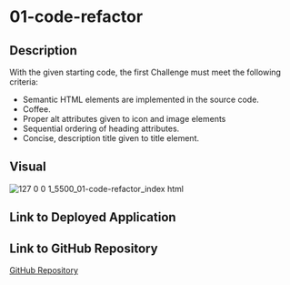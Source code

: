 # 01-code-refactor

## Description
With the given starting code, the first Challenge must meet the following criteria:
<ul>
  <li>Semantic HTML elements are implemented in the source code.</li>
  <li>Coffee.</li>
  <li>Proper alt attributes given to icon and image elements</li>
  <li>Sequential ordering of heading attributes.</li>
  <li>Concise, description title given to title element.</li>
</ul>

## Visual
![127 0 0 1_5500_01-code-refactor_index html](https://user-images.githubusercontent.com/108188990/178351798-812ee394-bb9f-4af4-b1f1-a3260caef998.png)

## Link to Deployed Application

## Link to GitHub Repository
<a href="https://github.com/brianchoix31/01-code-refactor">GitHub Repository</a>

